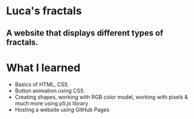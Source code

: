 # Luca's fractals

## A website that displays different types of fractals.

# What I learned 

* Basics of HTML, CSS
* Button animation using CSS
* Creating shapes, working with RGB color model, working with pixels & much more using p5.js library
* Hosting a website using GitHub Pages
